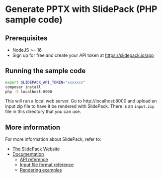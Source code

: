 # Generate PPTX with SlidePack (PHP sample code)

## Prerequisites

* NodeJS >= 16
* Sign up for free and create your API token at https://slidepack.io/app

## Running the sample code

```bash
export SLIDEPACK_API_TOKEN="xxxxxxx"
composer install
php -S localhost:8000
```

This will run a local web server. Go to http://localhost:8000 and upload an input zip file to have it be rendered with SlidePack.
There is an `input.zip` file in this directory that you can use.

## More information

For more information about SlidePack, refer to:

* [The SlidePack Website](https://slidepack.io)
* [Documentation](https://docs.slidepack.io/)
    * [API reference](https://docs.slidepack.io/en/api-endpoints)
    * [Input file format reference](https://docs.slidepack.io/en/input-json)
    * [Rendering examples](https://docs.slidepack.io/en/examples)
